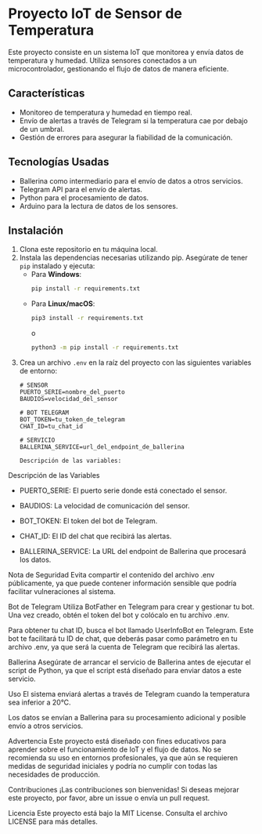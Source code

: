# Proyecto IoT de Sensor de Temperatura

Este proyecto consiste en un sistema IoT que monitorea y envía datos de temperatura y humedad. Utiliza sensores conectados a un microcontrolador, gestionando el flujo de datos de manera eficiente.

## Características
- Monitoreo de temperatura y humedad en tiempo real.
- Envío de alertas a través de Telegram si la temperatura cae por debajo de un umbral.
- Gestión de errores para asegurar la fiabilidad de la comunicación.

## Tecnologías Usadas
- Ballerina como intermediario para el envío de datos a otros servicios.
- Telegram API para el envío de alertas.
- Python para el procesamiento de datos.
- Arduino para la lectura de datos de los sensores.

## Instalación
1. Clona este repositorio en tu máquina local.
2. Instala las dependencias necesarias utilizando pip. Asegúrate de tener `pip` instalado y ejecuta:
   - Para **Windows**:
     ```bash
     pip install -r requirements.txt
     ```
   - Para **Linux/macOS**:
     ```bash
     pip3 install -r requirements.txt
     ```
     o
     ```bash
     python3 -m pip install -r requirements.txt
     ```
3. Crea un archivo `.env` en la raíz del proyecto con las siguientes variables de entorno:
   ```plaintext
   # SENSOR
   PUERTO_SERIE=nombre_del_puerto
   BAUDIOS=velocidad_del_sensor

   # BOT TELEGRAM
   BOT_TOKEN=tu_token_de_telegram
   CHAT_ID=tu_chat_id

   # SERVICIO
   BALLERINA_SERVICE=url_del_endpoint_de_ballerina

   Descripción de las variables:

Descripción de las Variables

- PUERTO_SERIE: El puerto serie donde está conectado el sensor.

- BAUDIOS: La velocidad de comunicación del sensor.

- BOT_TOKEN: El token del bot de Telegram.

- CHAT_ID: El ID del chat que recibirá las alertas.

- BALLERINA_SERVICE: La URL del endpoint de Ballerina que procesará los datos.

Nota de Seguridad
Evita compartir el contenido del archivo .env públicamente, ya que puede contener información sensible que podría facilitar vulneraciones al sistema.

Bot de Telegram
Utiliza BotFather en Telegram para crear y gestionar tu bot. Una vez creado, obtén el token del bot y colócalo en tu archivo .env.

Para obtener tu chat ID, busca el bot llamado UserInfoBot en Telegram. Este bot te facilitará tu ID de chat, que deberás pasar como parámetro en tu archivo .env, ya que será la cuenta de Telegram que recibirá las alertas.

Ballerina
Asegúrate de arrancar el servicio de Ballerina antes de ejecutar el script de Python, ya que el script está diseñado para enviar datos a este servicio.

Uso
El sistema enviará alertas a través de Telegram cuando la temperatura sea inferior a 20°C.

Los datos se envían a Ballerina para su procesamiento adicional y posible envío a otros servicios.

Advertencia
Este proyecto está diseñado con fines educativos para aprender sobre el funcionamiento de IoT y el flujo de datos. No se recomienda su uso en entornos profesionales, ya que aún se requieren medidas de seguridad iniciales y podría no cumplir con todas las necesidades de producción.

Contribuciones
¡Las contribuciones son bienvenidas! Si deseas mejorar este proyecto, por favor, abre un issue o envía un pull request.

Licencia
Este proyecto está bajo la MIT License. Consulta el archivo LICENSE para más detalles.

